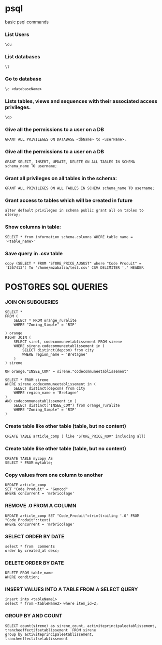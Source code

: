 # psql
basic psql commands

### List Users
```\du```

### List databases
```\l```

### Go to database
```\c <databaseName>```

### Lists tables, views and sequences with their associated access privileges.
```\dp```

### Give all the permissions to a user on a DB
```GRANT ALL PRIVILEGES ON DATABASE <dbName> to <userName>;```

### Give all the permissions to a user on a DB
```GRANT SELECT, INSERT, UPDATE, DELETE ON ALL TABLES IN SCHEMA schema_name TO username;```


### Grant all privileges on all tables in the schema:
```GRANT ALL PRIVILEGES ON ALL TABLES IN SCHEMA schema_name TO username;```

### Grant access to tables which will be created in future
```
alter default privileges in schema public grant all on tables to oleroy;
```

### Show columns in table:
```SELECT * from information_schema.columns WHERE table_name = '<table_name>'```

### Save query in .csv table
```copy (SELECT * FROM "STORE_PRICE_AUGUST" where "Code Produit" = '1267413') To '/home/mzabalza/test.csv' CSV DELIMITER ',' HEADER```

# POSTGRES SQL QUERIES

### JOIN ON SUBQUERIES
```
SELECT *
FROM (
	SELECT * FROM orange_ruralite
	WHERE "Zoning_Simple" = 'RIP'
	
) orange
RIGHT JOIN (
	SELECT siret, codecommuneetablissement FROM sirene
	WHERE sirene.codecommuneetablissement in (
		SELECT distinct(depcom) from city
		WHERE region_name = 'Bretagne'
	)
) sirene
	
ON orange."INSEE_COM" = sirene."codecommuneetablissement"
```
```
SELECT * FROM sirene
WHERE sirene.codecommuneetablissement in (
	SELECT distinct(depcom) from city
	WHERE region_name = 'Bretagne'
)
AND codecommuneetablissement in (
	SELECT distinct("INSEE_COM") from orange_ruralite
	WHERE "Zoning_Simple" = 'RIP'
)
```

### Create table like other table (table, but no content)
```CREATE TABLE article_comp ( like "STORE_PRICE_NOV" including all)```


### Create table like other table (table, but no content)
```
CREATE TABLE mycopy AS
SELECT * FROM mytable;
```

### Copy values from one column to another
```
UPDATE article_comp
SET "Code_Produit" = "Gencod"
WHERE concurrent = 'mrbricolage'
```

### REMOVE .0 FROM A COLUMN
```
UPDATE article_comp SET "Code_Produit"=trim(trailing '.0' FROM "Code_Produit"::text)
WHERE concurrent = 'mrbricolage'
```

### SELECT ORDER BY DATE
```
select * from  comments
order by created_at desc;
```

### DELETE ORDER BY DATE
```
DELETE FROM table_name
WHERE condition;
```

### INSERT VALUES INTO A TABLE FROM A SELECT QUERY
```
insert into <tableName1>
select * from <tableName2> where item_id=2;
```

### GROUP BY AND COUNT
```
SELECT count(sirene) as sirene_count, activiteprincipaleetablissement, trancheeffectifsetablissement  FROM sirene
group by activiteprincipaleetablissement, trancheeffectifsetablissement
```
